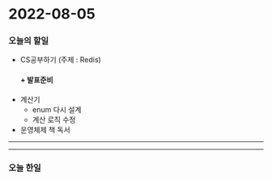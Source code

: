 2022-08-05
==========

### 오늘의 할일
* CS공부하기 (주제 : Redis)
  #### + 발표준비
* 계산기
    * enum 다시 설계
    * 계산 로직 수정
* 운영체제 책 독서

<hr/>
<hr/>

### 오늘 한일